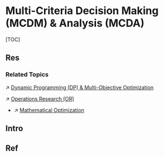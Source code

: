 # Multi-Criteria Decision Making (MCDM) & Analysis (MCDA)

[TOC]



## Res
### Related Topics
↗ [Dynamic Programming (DP) & Multi-Objective Optimization](../../../../Information%20Science%20&%20Computer%20Science/🔑%20CS%20Core/🧙‍♂️%20Algorithm%20&%20Data%20Structure/Classic%20Algorithms%20by%20Problems%20&%20Contexts/Dynamic%20Programming%20(DP)%20&%20Multi-Objective%20Optimization/Dynamic%20Programming%20(DP)%20&%20Multi-Objective%20Optimization.md)

↗ [Operations Research (OR)](../../../../🧮%20Mathematics/🧑‍🦯‍➡️%20Operations%20Research%20(OR)/Operations%20Research%20(OR).md)
- ↗ [Mathematical Optimization](../../../../🧮%20Mathematics/🧑‍🦯‍➡️%20Operations%20Research%20(OR)/Mathematical%20Optimization/Mathematical%20Optimization.md)



## Intro



## Ref
